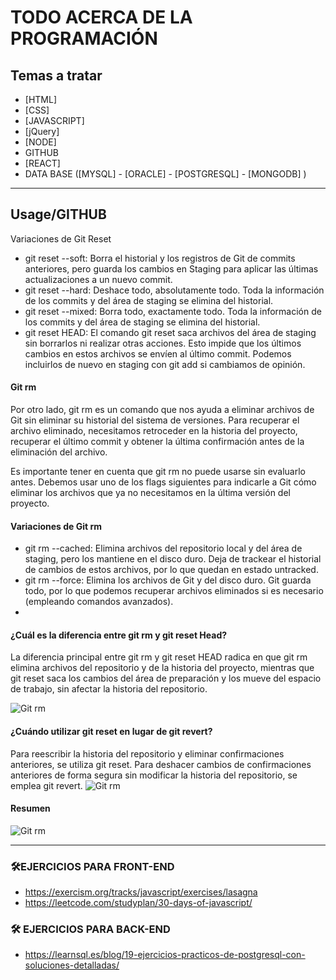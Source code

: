 # TODO ACERCA DE LA PROGRAMACIÓN 


## Temas a tratar 
- [HTML]
- [CSS]
- [JAVASCRIPT]
- [jQuery]
- [NODE]
- GITHUB
- [REACT]
- DATA BASE ([MYSQL] - [ORACLE] - [POSTGRESQL] - [MONGODB] )


---------------------------
## Usage/GITHUB
Variaciones de Git Reset

- git reset --soft:
  Borra el historial y los registros de Git de commits anteriores, pero guarda los cambios en Staging para aplicar las últimas actualizaciones a un nuevo commit.
- git reset --hard:
  Deshace todo, absolutamente todo. Toda la información de los commits y del área de staging se elimina del historial.
- git reset --mixed:
  Borra todo, exactamente todo. Toda la información de los commits y del área de staging se elimina del historial.
- git reset HEAD:
  El comando git reset saca archivos del área de staging sin borrarlos ni realizar otras acciones. Esto impide que los últimos cambios en estos archivos se envíen al último commit. Podemos incluirlos de nuevo en staging con git add si cambiamos de opinión.

#### Git rm
Por otro lado, git rm es un comando que nos ayuda a eliminar archivos de Git sin eliminar su historial del sistema de versiones. Para recuperar el archivo eliminado, necesitamos retroceder en la historia del proyecto, recuperar el último commit y obtener la última confirmación antes de la eliminación del archivo.

Es importante tener en cuenta que git rm no puede usarse sin evaluarlo antes. Debemos usar uno de los flags siguientes para indicarle a Git cómo eliminar los archivos que ya no necesitamos en la última versión del proyecto.

#### Variaciones de Git rm
- git rm --cached: Elimina archivos del repositorio local y del área de staging, pero los mantiene en el disco duro. Deja de trackear el historial de cambios de estos archivos, por lo que quedan en estado untracked.
- git rm --force: Elimina los archivos de Git y del disco duro. Git guarda todo, por lo que podemos recuperar archivos eliminados si es necesario (empleando comandos avanzados).
- 
#### ¿Cuál es la diferencia entre git rm y git reset Head?
La diferencia principal entre git rm y git reset HEAD radica en que git rm elimina archivos del repositorio y de la historia del proyecto, mientras que git reset saca los cambios del área de preparación y los mueve del espacio de trabajo, sin afectar la historia del repositorio.

![Git rm](https://static.platzi.com/media/user_upload/git-reset%20%281%29-77a1294a-fb8b-43d0-aace-a517c1a05c2e.jpg)


#### ¿Cuándo utilizar git reset en lugar de git revert?
Para reescribir la historia del repositorio y eliminar confirmaciones anteriores, se utiliza git reset. Para deshacer cambios de confirmaciones anteriores de forma segura sin modificar la historia del repositorio, se emplea git revert.
![Git rm](https://static.platzi.com/media/user_upload/lifecycle-674998bf-5510-4dc9-9840-edcbe86bf1e8.jpg)


#### Resumen 
![Git rm]([https://static.platzi.com/media/user_upload/git-reset%20%281%29-77a1294a-fb8b-43d0-aace-a517c1a05c2e.jpg](https://static.platzi.com/media/user_upload/4-90f7d57a-0d77-4afa-b69e-e45966c52a37.jpg))

---------------------------
### 🛠EJERCICIOS PARA FRONT-END
- https://exercism.org/tracks/javascript/exercises/lasagna
- https://leetcode.com/studyplan/30-days-of-javascript/


### 🛠 EJERCICIOS PARA BACK-END
- https://learnsql.es/blog/19-ejercicios-practicos-de-postgresql-con-soluciones-detalladas/ 

